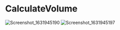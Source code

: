 # CalculateVolume
![Screenshot_1631945190](https://user-images.githubusercontent.com/45007881/133878728-9208ccf2-7c8a-48bf-b4a7-31ebd0a932f1.png)
![Screenshot_1631945197](https://user-images.githubusercontent.com/45007881/133878748-efa70fc6-f9ce-4700-a1ec-677d7544122c.png)
